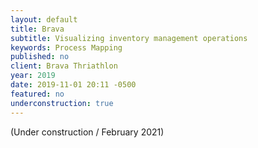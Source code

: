 ```yaml
---
layout: default
title: Brava
subtitle: Visualizing inventory management operations
keywords: Process Mapping
published: no
client: Brava Thriathlon
year: 2019
date: 2019-11-01 20:11 -0500
featured: no
underconstruction: true
---
```

(Under construction / February 2021)
